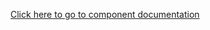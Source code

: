 <a href='https://github.com/ahrenpradhan/dropdownTest/blob/master/components.md'>Click here to go to component documentation</a>